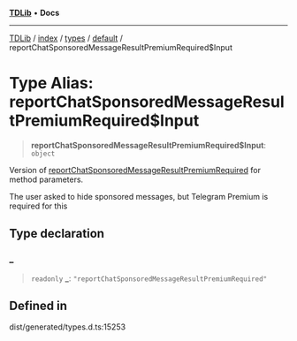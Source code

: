 [**TDLib**](../../../../../../README.md) • **Docs**

***

[TDLib](../../../../../../modules.md) / [index](../../../../../README.md) / [types](../../../README.md) / [default](../README.md) / reportChatSponsoredMessageResultPremiumRequired$Input

# Type Alias: reportChatSponsoredMessageResultPremiumRequired$Input

> **reportChatSponsoredMessageResultPremiumRequired$Input**: `object`

Version of [reportChatSponsoredMessageResultPremiumRequired](reportChatSponsoredMessageResultPremiumRequired.md) for method parameters.

The user asked to hide sponsored messages, but Telegram Premium is required for this

## Type declaration

### \_

> `readonly` **\_**: `"reportChatSponsoredMessageResultPremiumRequired"`

## Defined in

dist/generated/types.d.ts:15253
